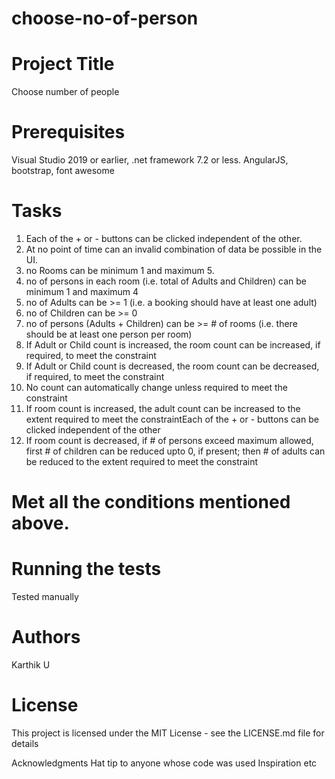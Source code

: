 # choose-no-of-person
# Project Title
Choose number of people
# Prerequisites
Visual Studio 2019 or earlier, .net framework 7.2 or less.
AngularJS, bootstrap, font awesome

# Tasks
1. Each of the + or - buttons can be clicked independent of the other.
2. At no point of time can an invalid combination of data be possible in the UI.
3. no Rooms can be minimum 1 and maximum 5.
4. no of persons in each room (i.e. total of Adults and Children) can be minimum 1 and
  maximum 4
5. no of Adults can be >= 1 (i.e. a booking should have at least one adult)
6. no of Children can be >= 0
7. no of persons (Adults + Children) can be >= # of rooms (i.e. there should be at least one
person per room)
8. If Adult or Child count is increased, the room count can be increased, if required, to
meet the constraint
9. If Adult or Child count is decreased, the room count can be decreased, if required, to
meet the constraint
10. No count can automatically change unless required to meet the constraint
11. If room count is increased, the adult count can be increased to the extent required to
meet the constraintEach of the + or - buttons can be clicked independent of the other
12. If room count is decreased, if # of persons exceed maximum allowed, first # of children
can be reduced upto 0, if present; then # of adults can be reduced to the extent required
to meet the constraint

# Met all the conditions mentioned above. 

# Running the tests
Tested manually

# Authors
Karthik U

# License
This project is licensed under the MIT License - see the LICENSE.md file for details

Acknowledgments
Hat tip to anyone whose code was used
Inspiration
etc
